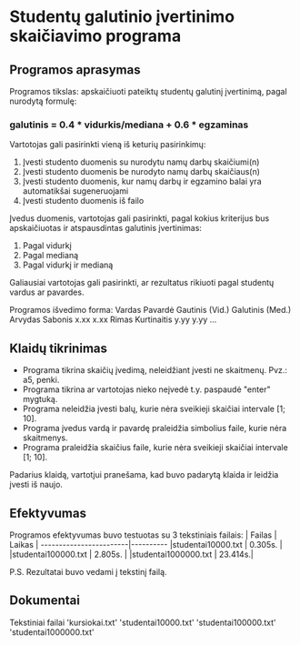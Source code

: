 # Studentų galutinio įvertinimo skaičiavimo programa
## Programos aprasymas
Programos tikslas: apskaičiuoti pateiktų studentų galutinį įvertinimą, pagal nurodytą formulę:
### galutinis = 0.4 * vidurkis/mediana + 0.6 * egzaminas

Vartotojas gali pasirinkti vieną iš keturių pasirinkimų:
1. Įvesti studento duomenis su nurodytu namų darbų skaičiumi(n)
2. Įvesti studento duomenis be nurodyto namų darbų skaičiaus(n)
3. Įvesti studento duomenis, kur namų darbų ir egzamino balai yra automatikšai sugeneruojami
4. Įvesti studento duomenis iš failo

Įvedus duomenis, vartotojas gali pasirinkti, pagal kokius kriterijus bus apskaičiuotas ir atspausdintas galutinis įvertinimas:
1. Pagal vidurkį
2. Pagal medianą
3. Pagal vidurkį ir medianą

Galiausiai vartotojas gali pasirinkti, ar rezultatus rikiuoti pagal studentų vardus ar pavardes.

Programos išvedimo forma:
Vardas  Pavardė      Gautinis (Vid.)  Galutinis (Med.)
Arvydas Sabonis      x.xx             x.xx
Rimas   Kurtinaitis  y.yy             y.yy
...

## Klaidų tikrinimas
- Programa tikrina skaičių įvedimą, neleidžiant įvesti ne skaitmenų. Pvz.: a5, penki.
- Programa tikrina ar vartotojas nieko neįvedė t.y. paspaudė "enter" mygtuką.
- Programa neleidžia įvesti balų, kurie nėra sveikieji skaičiai intervale [1; 10].
- Programa įvedus vardą ir pavardę praleidžia simbolius faile, kurie nėra skaitmenys.
- Programa praleidžia skaičius faile, kurie nėra sveikieji skaičiai intervale [1; 10].

Padarius klaidą, vartotjui pranešama, kad buvo padarytą klaida ir leidžia įvesti iš naujo.

## Efektyvumas
Programos efektyvumas buvo testuotas su 3 tekstiniais failais:
|         Failas        |  Laikas  |
------------------------|----------
|studentai10000.txt     |  0.305s. |
|studentai100000.txt    |  2.805s. |
|studentai1000000.txt   |  23.414s.|

P.S. Rezultatai buvo vedami į tekstinį failą.

## Dokumentai
Tekstiniai failai
'kursiokai.txt'
'studentai10000.txt'
'studentai100000.txt'
'studentai1000000.txt'



